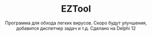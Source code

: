 <div align="center">
  <h1>EZTool</h1>
  <h8>Программа для обхода легких вирусов. Скоро будут улучшения, добавится диспетчер задач и т.д. Сделано на Delphi 12</h8>
</div>
